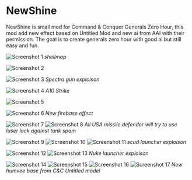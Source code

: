 # NewShine
NewShine is small mod for Command &amp; Conquer Generals Zero Hour, this mod add new effect based on Untitled Mod and new ai from AAI with their permission. The goal is to create generals zero hour with good ai but still easy and fun.

![Screenshot 1](ss001.jpg)
*shellmap*

![Screenshot 2](ss002.jpg)

![Screenshot 3](ss003.jpg)
*Spectra gun exploison*

![Screenshot 4](ss004.jpg)
*A10 Strike*

![Screenshot 5](ss005.jpg)

![Screenshot 6](ss006.jpg)
*New firebase effect*

![Screenshot 7](ss007.jpg)
![Screenshot 8](ss008.jpg)
*All USA missile defender will try to use laser lock against tank spam*

![Screenshot 9](ss009.jpg)
![Screenshot 10](ss010.jpg)
![Screenshot 11](ss011.jpg)
*scud launcher exploison*

![Screenshot 12](ss012.jpg)
![Screenshot 13](ss013.jpg)
*Nuke launcher exploison*

![Screenshot 14](ss014.jpg)
![Screenshot 15](ss015.jpg)
![Screenshot 16](ss016.jpg)
![Screenshot 17](ss017.jpg)
*New humvee base from C&C Untitled model*